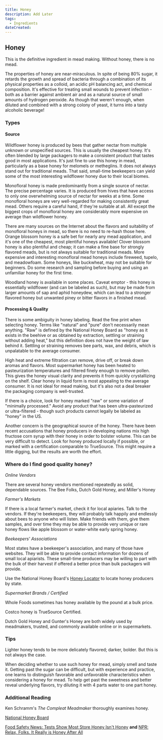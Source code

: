 ```yaml
---
title: Honey
description: Add Later
tags:
  - Ingredients 
dateCreated:
---
```


## Honey

This is the definitive ingredient in mead making. Without honey, there is no mead.

The properties of honey are near-miraculous. In spite of being 80% sugar, it retards the growth and spread of bacteria through a combination of its physical properties as a colloid, an acidic pH balancing act, and chemical composition. It's effective for treating small wounds to prevent infection - both as a barrier against ambient air and as a natural source of small amounts of hydrogen peroxide. As though that weren't enough, when diluted and combined with a strong colony of yeast, it turns into a tasty alcoholic beverage!

### Types

#### Source

Wildflower honey is produced by bees that gather nectar from multiple unknown or unspecified sources. This is usually the cheapest honey. It's often blended by large packagers to make a consistent product that tastes good in most applications. It's just fine to use this honey in mead, particularly as a base honey for melomels or metheglins. It does not always stand out for traditional meads. That said, small-time beekeepers can yield some of the most interesting wildflower honey due to their local biomes.

Monofloral honey is made predominantly from a single source of nectar. The precise percentage varies. It is produced from hives that have access to only one overwhelming source of nectar for weeks at a time. Some monofloral honeys are very well-regarded for making consistently great mead. Others require a careful hand, if they're suitable at all. All except the biggest crops of monofloral honey are considerably more expensive on average than wildflower honey.

There are many sources on the Internet about the flavors and suitability of monofloral honeys in mead, so there is no need to re-hash those here. Orange blossom honey is a safe bet for nearly any mead application, and it's one of the cheapest, most plentiful honeys available! Clover blossom honey is also plentiful and cheap; it can make a fine base for strongly flavored meads, but is not always suitable for traditional meads. More expensive and interesting monofloral mead honeys include fireweed, tupelo, and meadowfoam. Some honeys, like buckwheat, may not be suitable for beginners. Do some research and sampling before buying and using an unfamiliar honey for the first time.

Woodland honey is available in some places. Caveat emptor - this honey is essentially wildflower (and can be labeled as such), but may be made from larger amounts of sap and aphid honeydew, which can lead to a stronger flavored honey but unwanted piney or bitter flavors in a finished mead.

#### Processing &amp; Quality

There is some ambiguity in honey labeling. Read the fine print when selecting honey. Terms like "natural" and "pure" don't necessarily mean anything. "Raw" is defined by the National Honey Board as "honey as it exists in the beehive or as obtained by extraction, settling or straining without adding heat," but this definition does not have the weight of law behind it. Settling or straining removes bee parts, wax, and debris, which is unpalatable to the average consumer.

High heat and extreme filtration can remove, drive off, or break down aromas and flavors. Most supermarket honey has been heated to pasteurization temperatures and filtered finely enough to remove pollen. This gives the honey visual clarity and prevents it from quickly crystallizing on the shelf. Clear honey in liquid form is most appealing to the average consumer. It is not ideal for mead making, but it's also not a deal breaker the packaging company is well-trusted.

If there is a choice, look for honey marked "raw" or some variation of "minimally processed." Avoid any product that has been ultra-pasteurized or ultra-filtered - though such products cannot legally be labeled as "honey" in the US.

Another concern is the geographical source of the honey. There have been recent accusations that honey producers in developing nations mix high fructose corn syrup with their honey in order to bolster volume. This can be very difficult to detect. Look for honey produced locally if possible, or marked with a certification comparable to TrueSource. This might require a little digging, but the results are worth the effort.

### Where do I find good quality honey?

*Online Vendors*

There are several honey vendors mentioned repeatedly as solid, dependable sources. The Bee Folks, Dutch Gold Honey, and Miller's Honey

*Farmer's Markets*

If there is a local farmer's market, check it for local apiaries. Talk to the vendors. If they're beekeepers, they will probably talk happily and endlessly about bees to anyone who will listen. Make friends with them, give them samples, and over time they may be able to provide very unique or rare honey flows like apple blossom or water-white early spring honey.

*Beekeepers' Associations*

Most states have a beekeeper's association, and many of those have websites. They will be able to provide contact information for dozens of small local apiarists. These small-time producers may be willing to part with the bulk of their harvest if offered a better price than bulk packagers will provide.

Use the National Honey Board's [Honey Locator](http://www.honey.com/honey-locator/) to locate honey producers by state.

*Supermarket Brands / Certified*

Whole Foods sometimes has honey available by the pound at a bulk price.

Costco honey is TrueSource Certified.

Dutch Gold Honey and Gunter's Honey are both widely used by meadmakers, trusted, and commonly available online or in supermarkets.

### Tips

Lighter honey tends to be more delicately flavored; darker, bolder. But this is not always the case.

When deciding whether to use such honey for mead, simply smell and taste it. Getting past the sugar can be difficult, but with experience and practice, one learns to distinguish favorable and unfavorable characteristics when considering a honey for mead. To help get past the sweetness and better reveal underlying flavors, try diluting it with 4 parts water to one part honey.

### Additional Reading

Ken Schramm's *The Compleat Meadmaker* thoroughly examines honey.

[National Honey Board](http://www.honey.com/)

[Food Safety News: Tests Show Most Store Honey Isn't Honey](http://www.foodsafetynews.com/2011/11/tests-show-most-store-honey-isnt-honey/) **and** [NPR: Relax, Folks. It Really is Honey After All](http://www.npr.org/sections/thesalt/2011/11/25/142659547/relax-folks-it-really-is-honey-after-all)